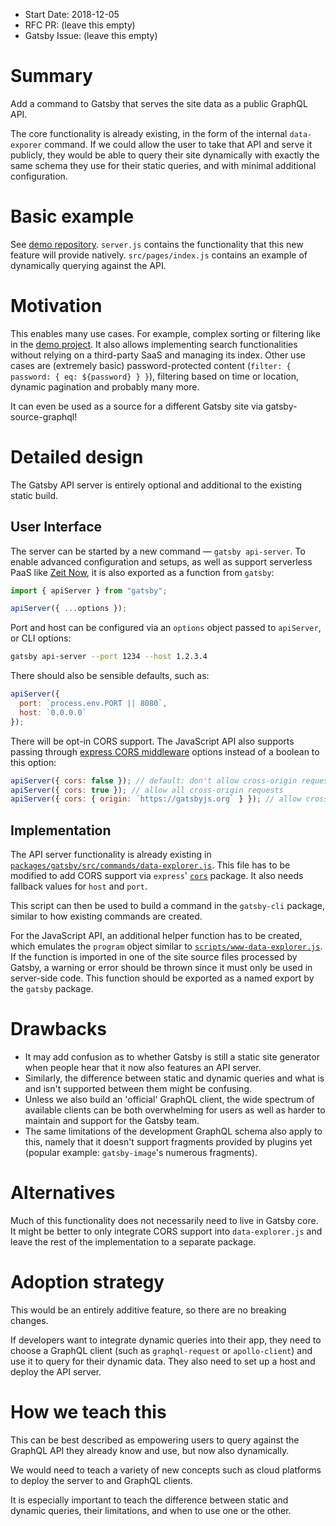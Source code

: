- Start Date: 2018-12-05
- RFC PR: (leave this empty)
- Gatsby Issue: (leave this empty)

# Summary

Add a command to Gatsby that serves the site data as a public GraphQL API.

The core functionality is already existing, in the form of the internal
`data-exporer` command. If we could allow the user to take that API and serve it
publicly, they would be able to query their site dynamically with exactly the
same schema they use for their static queries, and with minimal additional
configuration.

# Basic example

See [demo repository](https://github.com/jgierer12/gatsby-api-proposal-demo).
`server.js` contains the functionality that this new feature will provide
natively. `src/pages/index.js` contains an example of dynamically querying
against the API.

# Motivation

This enables many use cases. For example, complex sorting or filtering like in
the [demo project](https://gatsby-api-proposal-demo.netlify.com/). It also
allows implementing search functionalities without relying on a third-party SaaS
and managing its index. Other use cases are (extremely basic) password-protected
content (`filter: { password: { eq: ${password} } }`), filtering based on time
or location, dynamic pagination and probably many more.

It can even be used as a source for a different Gatsby site via
gatsby-source-graphql!

# Detailed design

The Gatsby API server is entirely optional and additional to the existing static
build.

## User Interface

The server can be started by a new command &mdash; `gatsby api-server`. To
enable advanced configuration and setups, as well as support serverless PaaS
like [Zeit Now](https://zeit.co/now), it is also exported as a function from
`gatsby`:

```js
import { apiServer } from "gatsby";

apiServer({ ...options });
```

Port and host can be configured via an `options` object passed
to `apiServer`, or CLI options:

```sh
gatsby api-server --port 1234 --host 1.2.3.4
```

There should also be sensible defaults, such as:

```js
apiServer({
  port: `process.env.PORT || 8080`,
  host: `0.0.0.0`
});
```

There will be opt-in CORS support. The JavaScript API also supports passing
through [express CORS middleware](https://github.com/expressjs/cors) options
instead of a boolean to this option:

```js
apiServer({ cors: false }); // default: don't allow cross-origin requests
apiServer({ cors: true }); // allow all cross-origin requests
apiServer({ cors: { origin: `https://gatsbyjs.org` } }); // allow cross-origin requests from https://gatsbyjs.org
```

## Implementation

The API server functionality is already existing in
[`packages/gatsby/src/commands/data-explorer.js`](https://github.com/gatsbyjs/gatsby/blob/master/packages/gatsby/src/commands/data-explorer.js).
This file has to be modified to add CORS support via `express`'
[`cors`](https://www.npmjs.com/package/cors) package. It also needs fallback
values for `host` and `port`.

This script can then be used to build a command in the `gatsby-cli` package,
similar to how existing commands are created.

For the JavaScript API, an additional helper function has to be created, which
emulates the `program` object similar to
[`scripts/www-data-explorer.js`](https://github.com/gatsbyjs/gatsby/blob/master/scripts/www-data-explorer.js).
If the function is imported in one of the site source files processed by Gatsby,
a warning or error should be thrown since it must only be used in server-side
code.
This function should be exported as a named export by the `gatsby` package.

# Drawbacks

- It may add confusion as to whether Gatsby is still a static site generator
  when people hear that it now also features an API server.
- Similarly, the difference between static and dynamic queries and what is and
  isn't supported between them might be confusing.
- Unless we also build an 'official' GraphQL client, the wide spectrum of
  available clients can be both overwhelming for users as well as harder to
  maintain and support for the Gatsby team.
- The same limitations of the development GraphQL schema also apply to this,
  namely that it doesn't support fragments provided by plugins yet (popular
  example: `gatsby-image`'s numerous fragments).

# Alternatives

Much of this functionality does not necessarily need to live in Gatsby core. It
might be better to only integrate CORS support into `data-explorer.js` and leave
the rest of the implementation to a separate package.

# Adoption strategy

This would be an entirely additive feature, so there are no breaking changes.

If developers want to integrate dynamic queries into their app, they need to
choose a GraphQL client (such as `graphql-request` or `apollo-client`) and use
it to query for their dynamic data. They also need to set up a host and deploy
the API server.

# How we teach this

This can be best described as empowering users to query against the GraphQL API
they already know and use, but now also dynamically.

We would need to teach a variety of new concepts such as cloud platforms to
deploy the server to and GraphQL clients.

It is especially important to teach the difference between static and dynamic
queries, their limitations, and when to use one or the other.
